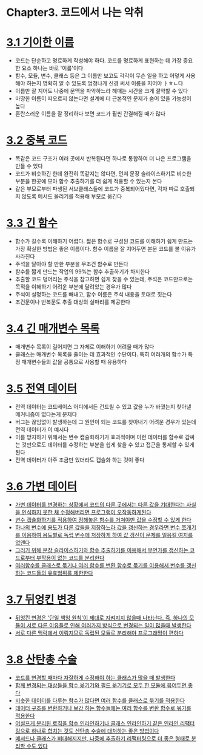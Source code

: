 # Chapter3. 코드에서 나는 악취

# <U>3.1 기이한 이름</U>

- 코드는 단순하고 명료하게 작성해야 하다. 코드를 명료하게 표현하는 데 가장 중요한 요소 하나는 바로 '이름'이다
- 함수, 모듈, 변수, 클래스 등은 그 이름만 보고도 각각이 무슨 일을 하고 어덯게 사용해야 하는지 명확히 알 수 있도록 엄청나게 신경 써서 이름을 지어야 ㅏㅎㄴ다
- 이름만 잘 지어도 나중에 문맥을 파악하느라 헤매는 시간을 크게 절약할 수 있다
- 마땅한 이름이 떠오르지 않는다면 설계에 더 근본적인 문제가 숨어 있을 가능성이 높다
- 혼란스러운 이름을 잘 정리하다 보면 코드가 훨씬 간결해질 때가 많다

# <U>3.2 중복 코드</U>

- 똑같은 코드 구조가 여러 곳에서 반복된다면 하나로 통합하여 더 나은 프로그램을 만들 수 있다
- 코드가 비슷하긴 한데 완전히 똑같지는 않다면, 먼저 문장 슬라이스하기로 비슷한 부분을 한곳에 모아 함수 추출하기를 더 쉽게 적용할 수 있는지 본다
- 같은 부모로부터 파생된 서브클래스들에 코드가 중복되어있다면, 각자 따로 호출되지 않도록 메서드 올리기를 적용해 부모로 옮긴다

# <U>3.3 긴 함수</U>

- 함수가 길수록 이해하기 어렵다. 짧은 함수로 구성된 코드를 이해하기 쉽게 만드는 가장 확실한 방법은 좋은 이름이다. 함수 이름을 잘 지어두면 본문 코드를 볼 이유가 사라진다
- 주석을 달아야 할 만한 부분을 무조건 함수로 만든다
- 함수를 짧게 만드는 작업의 99%는 함수 추출하기가 차지한다
- 추출할 코드 덩어리는 주석을 참고하면 쉽게 찾을 수 있는데, 주석은 코드만으로는 목적을 이해하기 어려운 부분에 달려있는 경우가 많다
- 주석이 설명하는 코드를 빼내고, 함수 이름은 주석 내용을 토대로 짓는다
- 조건문이나 반복문도 추출 대상의 실마리를 제공한다

# <U>3.4 긴 매개변수 목록</U>

- 매개변수 목록이 길어지면 그 자체로 이해하기 어려울 때가 많다
- 클래스는 매개변수 목록을 줄이는 데 효과적인 수단이다. 특히 여러개의 함수가 특정 매개변수들의 값을 공통으로 사용할 때 유용하다

# <U>3.5 전역 데이터</U>

- 전역 데이터는 코드베이스 어디에서든 건드릴 수 있고 값을 누가 바꿨는지 찾아낼 메커니즘이 없다는게 문제다
- 버그는 끊임없이 발생하는데 그 원인이 되는 코드를 찾아내기 어려운 경우가 있는데 전역 데이터가 이 예시다
- 이를 방지하기 위해서는 변수 캡슐화하기가 효과적이며 이런 데이터를 함수로 감싸는 것만으로도 데이터를 수정하는 부분을 쉽게 찾을 수 있고 접근을 통제할 수 있게 된다
- 전역 데이터가 아주 조금만 있더라도 캡슐화 하는 것이 좋다

# <U>3.6 가변 데이터<U>

- 가변 데이터를 변경하는 상황에서 코드의 다른 곳에서는 다른 값을 기대한다는 사실을 인식하지 못한 채 수정해버리면 프로그램이 오작동하게된다
- 변수 캡슐화하기를 적용하여 정해놓은 함수를 거쳐야만 값을 수정할 수 있게 한다
- 하나의 변수에 용도가 다른 값들을 저장하느라 값을 갱신하는 경우라면 변수 쪼개기를 이용하여 용도별로 독립 변수에 저장하게 하여 값 갱신이 문제를 일응킬 여지를 없앤다
- 그러기 위해 문장 슬라이스하기와 함수 추출하기를 이용해서 무언가를 갱신하는 코드로부터 부작용이 없는 코드를 분리한다
- 여러함수를 클래스로 묶기나 여러 함수를 변환 함수로 묶기를 이용해서 변수를 갱신하는 코드들의 유효범위를 제한한다

# <U>3.7 뒤엉킨 변경</U>

- 뒤엉킨 변경은 '단일 책임 원칙'이 제대로 지켜지지 않을때 나타난다. 즉, 하나의 모듈이 서로 다른 이유들로 인해 여러가지 방식으로 변경되는 일이 많을때 발생한다
- 서로 다른 맥락에서 이뤄지므로 독립된 모듈로 분리해야 프로그래밍이 편하다

# <U>3.8 산탄총 수술</U>

- 코드를 변경할 때마다 자잘하게 수정해야 하는 클래스가 많을 때 발생한다
- 함께 변경되는 대상들을 함수 옮기기와 필드 옮기기로 모두 한 모듈에 묶어두면 좋다
- 비슷한 데이터를 다루는 함수가 많다면 여러 함수를 클래스로 묶기를 적용한다
- 데이터 구조를 변환하거나 보강 하는 함수들에는 여러 함수를 변환 함수로 묶기를 적용한다
- 어설프게 분리된 로직을 함수 인라인하기나 클래스 인라인하기 같은 인라인 리팩터링으로 하나로 합치는 것도 산탄총 수술에 대처하는 좋은 방법이다
- 메서드나 클래스가 비대해지지만, 나중에 추출하기 리팩터링으로 더 좋은 형태로 분리할 수도 있다
